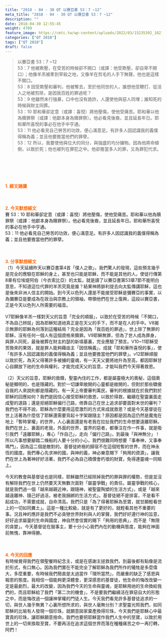 ```yaml
---
title: "2018 - 04 - 30 QT 以賽亞書 53：7 ~12"
meta_title: "2018 - 04 - 30 QT 以賽亞書 53：7 ~12"
description: ""
date: 2018-04-30 12:55:45
weight: 4709
feature_image: https://cmtc.tw/wp-content/uploads/2022/03/15235392_10211799862337740_180693556567566654_o-1.webp
categories: ["QT 2018"]
tags: ["QT 2018"]
draft: false
---
```


<blockquote>以賽亞書 53：7 ~12<br />
53：7 他被欺壓，在受苦的時候卻不開口（或譯：他受欺壓，卻自卑不開口）；他像羊羔被牽到宰殺之地，又像羊在剪毛的人手下無聲，他也是這樣不開口。<br />
53：8 因受欺壓和審判，他被奪去，至於他同世的人，誰想他受鞭打、從活人之地被剪除，是因我百姓的罪過呢？<br />
53：9 他雖然未行強暴，口中也沒有詭詐，人還使他與惡人同埋；誰知死的時候與財主同葬。<br />
53：10 耶和華卻定意（或譯：喜悅）將他壓傷，使他受痛苦。耶和華以他為贖罪祭（或譯：他獻本身為贖罪祭）。他必看見後裔，並且延長年日。耶和華所喜悅的事必在他手中亨通。<br />
53：11 他必看見自己勞苦的功效，便心滿意足。有許多人因認識我的義僕得稱為義；並且他要擔當他們的罪孽。<br />
53：12 所以，我要使他與位大的同分，與強盛的均分擄物。因為他將命傾倒，以致於死；他也被列在罪犯之中。他卻擔當多人的罪，又為罪犯代求。</blockquote><br />
&nbsp;<br />
<br />
&nbsp;<br />
<br />
<span style="color: #ff6600;"><strong>1. </strong><strong>經文誦讀</strong></span><br />
<br />
<span style="color: #ff6600;"><strong> </strong></span><br />
<br />
<span style="color: #ff6600;"><strong>2. 今天默想</strong><strong>經文<br />
</strong></span>賽 53：10 耶和華卻定意（或譯：喜悅）將他壓傷，使他受痛苦。耶和華以他為贖罪祭（或譯：他獻本身為贖罪祭）。他必看見後裔，並且延長年日。耶和華所喜悅的事必在他手中亨通。<br />
53：11 他必看見自己勞苦的功效，便心滿意足。有許多人因認識我的義僕得稱為義；並且他要擔當他們的罪孽。<br />
<br />
&nbsp;<br />
<br />
<span style="color: #ff6600;"><strong>3. 分享默想經文<br />
</strong></span>（1）今天延續昨天以賽亞書第4首「僕人之歌」，我們驚人的發現，這些預言幾乎是完全的應驗在耶穌的身上，甚至也只能是耶穌，而不能是其他的人。使徒行傳第8章有位埃堤阿伯（今衣索比亞）的太監，就是讀了以賽亞書第53章7節不能明白意思，不知道這位代罪的羊羔究竟是誰？結果神將腓利提去向太監傳講耶穌，這也是後來非洲人信主的開始。到今天以色列人還是不能接受耶穌是彌賽亞的事實，以為彌賽亞是要成為在政治與宗教上的領袖，帶領他們在世上復興，這段以賽亞書，正是今天以色列人所需要的福音。<br />
<br />
V7耶穌像羊羔一樣對天父的旨意「完全的順服」，以致於在受苦的時候「不開口，不為自己辨屈」因為耶穌知道祂真正是在天父的手下，而不是在人的手中。V8揭示無罪的耶穌為何落到這種結局？完全是因為「我百姓的罪過」，世上除了無罪的耶穌，沒有任何一個人有這個資格來贖罪。V9耶穌無罪，但為了世人成為罪身，與罪人同死，最後被葬在財主約瑟的新墳墓裏，完全應驗了預言。V10~11耶穌受苦換來的果效，就是罪人能夠藉由主「因信稱義」，成就「耶和華所喜悅的事」，使「有許多人因認識我的義僕得稱為義；並且他要擔當他們的罪孽」。v12耶穌順服以致於死，為天父得著許多被擄的靈魂，有一天天父要將祂升為至高，都因耶穌甘心自願放下祂的生命與權利，才能完成天父的旨意，才能叫我們今天得著救恩。<br />
<br />
（2）天父的旨意，耶穌的救贖，聖靈內住的工作，都是屬靈極大的奧秘，這個奧秘是顯明的，也是隱藏的。對於一切謙卑敞開的心靈都是敞開的，但對於那些驕傲自我的人來說則都是隱藏的。有一天上帝要審判萬民，審判的根據就在於我們對於耶穌的回應如何？我們是因信心接受耶穌的救恩，以致於得救，繼續在聖靈裏面走成聖的道路；還是拒絕耶穌偏行己路，倚靠自己在世上追求卻要面對末世的審判？我們也不得不說，耶穌為什麼要用這麼激烈的方式來成就救恩？或是今天基督徒在世上活著為什麼信了耶穌還需要背起十字架跟隨主？原因都是因為這仍然是魔鬼在地上「暫時掌權」的世界，人心裏面還是有老我在拉扯我們的生命想要遠離耶穌。我們在世上，裏面的老我，外面的世界，靈界的惡者，都專注在作一件事，就是吸引我們「遠離耶穌」，專心「作自己」，走向「偏行己路」，到最後「與神無分」！所以凡事想要腳踏二條船的人要十分的小心，我們很難同時想要「事奉神，又事奉瑪門」，因為這二個是敵對的。基督徒終極的歸宿不在這個短暫的世界，而在神永恆的國度。我們專心先求神的國，與神的義，神必樂意賜下「夠用的資源」，讓我們在世上為著神好好活著，我們不必為自己積儹會朽壞的財寶，免得連靈魂一同賠上。<br />
<br />
今天的教會與基督徒也是同樣，耶穌雖然已經除掉我們的罪與罪的權勢，但是並沒有解除我們在世上仍然要天天無數次面對「屬靈爭戰」的責任。屬靈爭戰的核心，就是我們過一個「越來越親近神，跟隨神，被聖靈陶塑的生活方式」，或是「越來越遠離神、隨己好過活，被老我捆綁的生活方式」。基督徒絕不是排富，不是看不起成功，不需要成就，自命清高。我們只是「為了得著耶穌為至寶，就甘願輕看世上的一切如同糞土」。這是一種比較級，就是有了更好的，就輕看其他不重要的事。況且神的應許是我們不必貪戀世界財利與人的掌聲，我們好好遵行神的旨意，好好追求屬靈的生命與國度，神自然會信實的賜下「夠用的恩典」，而不是「無限的貪婪」。今天基督徒在服事主，要十分小心我們內在的動機與態度，能夠在神面前無愧，靠神得勝。<br />
<br />
&nbsp;<br />
<br />
<span style="color: #ff6600;"><strong>4. 今天的回應<br />
</strong></span>有時候覺得我們在領聖餐時紀念主，或是在感謝主拯救我們，到最後都有點像是流於形式，有口無心。因為我們實在不能完全了解耶穌為我們所作的犧牲是多麼偉大，多麼重要，有時候我們簡直是太過當作「理所當然」，而嚴重的缺乏了感恩與報恩的態度。我相信一個能夠更深體會，更深感恩的基督徒，他生命的悔改改變一定是最劇烈，最大的改變，因為我們今天的生命與靈魂，是耶穌用祂的生命換給我們的，而且耶穌給了我們「第二次的機會」，不是要我們繼續活在罪惡自大的形態之中，而是悔改過一個讓神掌權的門徒人生。今天我們看見許多基督徒追求的一切，與世人幾乎無異？心裏所想所求的，與世人毫無分別？求聖靈光照我們，如同耶穌的比喻有人發現一個珍珠，就願意拋家棄產換得珍珠，今天我們是耶穌心中最寶貴的珍珠，讓耶穌願意捨命。我們也要把耶穌當作我們人生中的至寶，以致於用世上的一切來換取至寶，不要再活在追求這個世界而落在種種痛苦之中一再打轉，阿們！
        